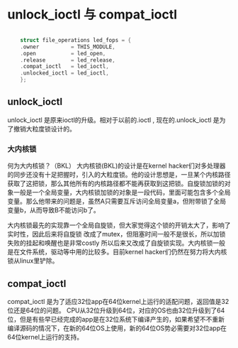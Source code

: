 #  unlock_ioctl 与 compat_ioctl
```c

	struct file_operations led_fops = {
	.owner          = THIS_MODULE,
	.open           = led_open,
	.release        = led_release,
	.compat_ioctl   = led_ioctl,
	.unlocked_ioctl = led_ioctl,
	};
```

##  unlock_ioctl
unlock_ioctl 是原来ioctl的升级。相对于以前的.ioctl , 现在的.unlock_ioctl 是为了撤销大粒度锁设计的。

### 大内核锁 ###
何为大内核锁？（BKL）
大内核锁(BKL)的设计是在kernel hacker们对多处理器的同步还没有十足把握时，引入的大粒度锁。他的设计思想是，一旦某个内核路径获取了这把锁，那么其他所有的内核路径都不能再获取到这把锁。自旋锁加锁的对象一般是一个全局变量，大内核锁加锁的对象是一段代码，里面可能包含多个全局变量。那么他带来的问题是，虽然A只需要互斥访问全局变量a，但附带锁了全局变量b，从而导致B不能访问b了。 

大内核锁最先的实现靠一个全局自旋锁，但大家觉得这个锁的开销太大了，影响了实时性，因此后来将自旋锁 改成了mutex，但阻塞时间一般不是很长，所以加锁失败的挂起和唤醒也是非常costly 所以后来又改成了自旋锁实现。大内核锁一般是在文件系统，驱动等中用的比较多。目前kernel hacker们仍然在努力将大内核锁从linux里铲除。 

## compat_ioctl 
compat_ioctl 是为了适应32位app在64位kernel上运行的适配问题，返回值是32位还是64位的问题。
CPU从32位升级到64位，对应的OS也由32位升级到了64位，但是有些早已经完成的app是在32位系统下编译产生的，如果希望不不重新编译源码的情况下，在新的64位OS上使用，新的64位OS势必需要对32位app在64位kernel上运行的支持。
